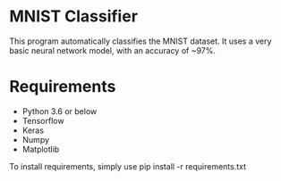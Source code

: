 # MNIST Classifier

This program automatically classifies the MNIST dataset. It uses a very basic neural network model, with an accuracy of ~97%.

# Requirements
- Python 3.6 or below
- Tensorflow
- Keras
- Numpy
- Matplotlib

To install requirements, simply use pip install -r requirements.txt
